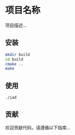 # 项目名称
项目描述...

## 安装
   ```sh
   mkdir build
   cd build
   cmake ..
   make
   ```

## 使用
   ```sh
   ./iad
   ```

## 贡献
欢迎贡献代码，请遵循以下指南...